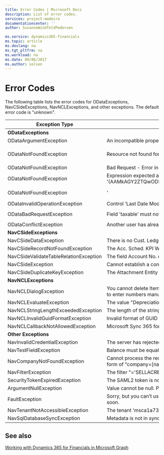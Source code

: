 ```yaml
---
title: Error Codes | Microsoft Docs
description: List of error codes.
services: project-madeira
documentationcenter: ''
author: SusanneWindfeldPedersen

ms.service: dynamics365-financials
ms.topic: article
ms.devlang: na
ms.tgt_pltfrm: na
ms.workload: na
ms.date: 09/06/2017
ms.author: solsen
---
```


# Error Codes
The following table lists the error codes for ODataExceptions, NavCSideExceptions, NavNCLExceptions, and other exceptions. The default error code is "unknown".

|Exception Type |Error Message |Error Code|
|---------------|--------------|----------|
|**ODataExceptions**|||
|ODataArgumentException|An incompatible property definition already exists for Allowed_Companies_0.Name||
|ODataNotFoundException|Resource not found for the segment 'OfficeAppResourceRegistrations' multiple segment errors (Company, v1.0, nativeInvoicingSalesInvoices,metadata,nativeInvoicingItems , companies, company etc.)|`OData_Request_InvalidRequestUrl`, `OData_Request_badrequest`, `OData`, `OData_Request_InvalidGuidFormat`|
|ODataNotFoundException|Bad Request - Error in query syntax||
|ODataNotFoundException|Expression expected at position 153 in '(AAMkAGY2ZTQwODIwLTNkOWYtNDY3NC04N2JkLTE3MDEyNzlkM2VkOQBGAAAAAADFMnbflwH_RqlNoMYdjhvBBwCepO6AHq7GRJ13ldPngx5BAAAAAAEcAACepO6AHq7GRJ13ldPngx5BAAAGZyTmAAA=)'|
|ODataNotFoundException|'|' or ',' expected at position 3 in (GUID)||
|ODataInvalidOperationException|Control 'Last Date Modified' is read-only||
|ODataBadRequestException|Field 'taxable' must not be blank or empty. Could not validate the client concurrency token required by the service. Please provide a valid token in the client request.|`OData_Required_Param_NotProvided`, `OData_Invalid_Token`|
|ODataConflictException|Another user has already changed the record.|`OData_Entity_Changed`|
|**NavCSideExceptions**|||
|NavCSideDataException|There is no Cust. Ledger Entry within the filter.|`NavCSide_dataNotFound_Filter`|
|NavCSideRecordNotFoundException|The Acc. Sched. KPI Web srv. Setup does not exist. Identification fields and values: Primary Key=''|`NavCSide_Record_NotFound`|
|NavCSideValidateTableRelationException|The field Account No. of table Gen. Journal Line contains a value (ABL001) that cannot be found in the related table (Vendor).|`NavCSide_TableRelation_Invalidated`|
|NavCSideException|Cannot establish a connection to the SQL Server/Database. |`NavCSide_DB_Connection_Error`|
|NavCSideDuplicateKeyException|The Attachment Entity Buffer already exists. Identification fields and values: Document Id='{DAC3AB2F-5FEA-4AD2-A663-EF832F270A7B}',Id='{00000000-0000-0000-0000-000000000000}' |`NavCSide_Entity_With_Samekey`|
|**NavNCLExceptions**|||
|NavNCLDialogException|You cannot delete Item 1000 because there is at least one outstanding Sales Quote that includes this item. A customerNumber or a customerID must be provided. You may not enter numbers manually. If you want to enter numbers manually, please activate Manual Nos. in No. Series FA. You are not allowed to apply and post an entry to an entry with an earlier posting date. The"amount" should be a negative number.|
|NavNCLEvaluateException|The value "Depreciation" cannot be evaluated into type Option. ||
|NavNCLStringLengthExceededException|The length of the string is 57, but it must be less than or equal to 50 characters. Value: JACKSBORO PUMP & SPECIALTY BRIDGEPORT PUMP & SUPPLY, INC. |`NavNCL_String_ExceededLength`|
|NavNCLInvalidGuidFormatException|Invalid format of GUID string. The correct format of the GUID string is: CDEF7890-ABCD-0123-1234-567890ABCDEF where 0-9, A-F symbolizes hexadecimal digits. |`NavNCL_Invalid_GUID`|
|NavNCLCallbackNotAllowedException|Microsoft Sync 365 for fin Data services attempted to issue a client callback to shoe a confirmation dialog box. We found an item with the description |`NavNCL_Callback_NotAllowed`|
|**Other Exceptions**|||
|NavInvalidCredentialException|The server has rejected the client credentials |`Nav_InvalidCredentials`|
|NavTestFieldException|Balance must be equal to '0'  in G/L Account: No.=10100. Current value is '1,638.4'. Customer Posting Group must have a value in Customer: No.=C00690. It cannot be zero or empty.||
|NavCompanyNotFoundException|Cannot process the request because the default company cannot be found. You can specify a default company in the service configuration file, or specify one for each tenant, or you can add a query string in the form of "company=[name]". You can see the available companies by accessing the default OData web service, Company. For more information, see "OData Web Services" in Help. |`Nav_Company_NotFound`|
|NavFilterException|The filter "='SELLACRE24_W%2FOORINGS'" is not valid for the No. field on the Item table. The length of the string is 22, but it must be less than or equal to 20 characters. Value: SELLACRE24_W%2FOORINGS ||
|SecurityTokenExpiredException|The SAML2 token is not valid because its validity period has ended. |`SAML2_Token_Expired`|
|ArgumentNullException|Value cannot be null. Parameter name: azureAdUserTokenInfo ||
|FaultException|Sorry, but you can’t use this app with the user role that’s been assigned to you. Check with your admin and request access. If your company has Business Premium, this application will be made available to you soon.||
|NavTenantNotAccessibleException|The tenant 'msca1a7355t05263373' is not accessible ||
|NavSqlDatabaseSyncException|Metadata is not in sync for table with ID 2000000073. Please try again later or contact your system administrator.||

## See also
[Working with Dynamics 365 for Financials in Microsoft Graph](resources/dynamics_overview.md) 
